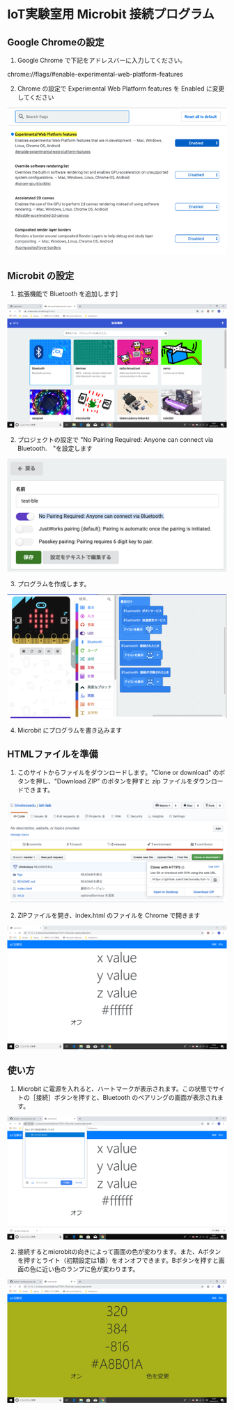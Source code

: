 # IoT実験室用 Microbit 接続プログラム

## Google Chromeの設定

1. Google Chrome で下記をアドレスバーに入力してください。

chrome://flags/#enable-experimental-web-platform-features

2. Chrome の設定で Experimental Web Platform features を Enabled に変更してください

![Chrome](https://github.com/timelessedu/iot-lab/blob/master/figs/chrome.png)


## Microbit の設定

1. 拡張機能で Bluetooth を追加します]

![AddBluetooth](https://github.com/timelessedu/iot-lab/blob/master/figs/add-bluetooth.png)

2. プロジェクトの設定で "No Pairing Required: Anyone can connect via Bluetooth.　"を設定します

![Bluetooth](https://github.com/timelessedu/iot-lab/blob/master/figs/bluetooth-setting.png)

3. プログラムを作成します。

![Microbit](https://github.com/timelessedu/iot-lab/blob/master/figs/program.png)

4. Microbit にプログラムを書き込みます

## HTMLファイルを準備

1. このサイトからファイルをダウンロードします。"Clone or download" のボタンを押し、"Download ZIP" のボタンを押すと zip ファイルをダウンロードできます。

![Microbit](https://github.com/timelessedu/iot-lab/blob/master/figs/download.png)


2. ZIPファイルを開き、index.html のファイルを Chrome で開きます

![index](https://github.com/timelessedu/iot-lab/blob/master/figs/start.png)


## 使い方

1. Microbit に電源を入れると、ハートマークが表示されます。この状態でサイトの［接続］ボタンを押すと、Bluetooth のペアリングの画面が表示されます。

![connect](https://github.com/timelessedu/iot-lab/blob/master/figs/win-connect.png)

2. 接続するとmicrobitの向きによって画面の色が変わります。また、Aボタンを押すとライト（初期設定は1番）をオンオフできます。Bボタンを押すと画面の色に近い色のランプに色が変わります。

![exec](https://github.com/timelessedu/iot-lab/blob/master/figs/view.png)
